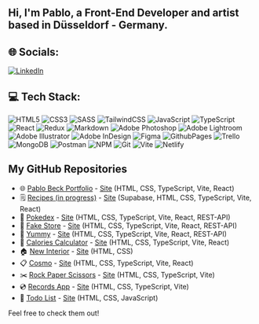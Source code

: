 ## Hi, I'm Pablo, a Front-End Developer and artist based in Düsseldorf - Germany.<br>

## 🌐 Socials:
[![LinkedIn](https://img.shields.io/badge/LinkedIn-%230077B5.svg?logo=linkedin&logoColor=white)](https://www.linkedin.com/in/pablobeck/) 

## 💻 Tech Stack:

![HTML5](https://img.shields.io/badge/html5-%23E34F26.svg?style=for-the-badge&logo=html5&logoColor=white) ![CSS3](https://img.shields.io/badge/css3-%231572B6.svg?style=for-the-badge&logo=css3&logoColor=white) ![SASS](https://img.shields.io/badge/SASS-hotpink.svg?style=for-the-badge&logo=SASS&logoColor=white) ![TailwindCSS](https://img.shields.io/badge/tailwindcss-%2338B2AC.svg?style=for-the-badge&logo=tailwind-css&logoColor=white) ![JavaScript](https://img.shields.io/badge/javascript-%23323330.svg?style=for-the-badge&logo=javascript&logoColor=%23F7DF1E) ![TypeScript](https://img.shields.io/badge/typescript-%23007ACC.svg?style=for-the-badge&logo=typescript&logoColor=white) ![React](https://img.shields.io/badge/react-%2320232a.svg?style=for-the-badge&logo=react&logoColor=%2361DAFB) ![Redux](https://img.shields.io/badge/redux-%23593d88.svg?style=for-the-badge&logo=redux&logoColor=white) ![Markdown](https://img.shields.io/badge/markdown-%23000000.svg?style=for-the-badge&logo=markdown&logoColor=white) ![Adobe Photoshop](https://img.shields.io/badge/adobe%20photoshop-%2331A8FF.svg?style=for-the-badge&logo=adobe%20photoshop&logoColor=white) ![Adobe Lightroom](https://img.shields.io/badge/Adobe%20Lightroom-31A8FF.svg?style=for-the-badge&logo=Adobe%20Lightroom&logoColor=white) ![Adobe Illustrator](https://img.shields.io/badge/adobe%20illustrator-%23FF9A00.svg?style=for-the-badge&logo=adobe%20illustrator&logoColor=white) ![Adobe InDesign](https://img.shields.io/badge/Adobe%20InDesign-49021F?style=for-the-badge&logo=adobeindesign&logoColor=FF3366) ![Figma](https://img.shields.io/badge/figma-%23F24E1E.svg?style=for-the-badge&logo=figma&logoColor=white) ![GithubPages](https://img.shields.io/badge/github%20pages-121013?style=for-the-badge&logo=github&logoColor=white) ![Trello](https://img.shields.io/badge/Trello-%23026AA7.svg?style=for-the-badge&logo=Trello&logoColor=white) ![MongoDB](https://img.shields.io/badge/MongoDB-%234ea94b.svg?style=for-the-badge&logo=mongodb&logoColor=white) ![Postman](https://img.shields.io/badge/Postman-FF6C37?style=for-the-badge&logo=postman&logoColor=white) ![NPM](https://img.shields.io/badge/NPM-%23CB3837.svg?style=for-the-badge&logo=npm&logoColor=white) ![Git](https://img.shields.io/badge/git-%23F05033.svg?style=for-the-badge&logo=git&logoColor=white) ![Vite](https://img.shields.io/badge/vite-%23646CFF.svg?style=for-the-badge&logo=vite&logoColor=white) ![Netlify](https://img.shields.io/badge/netlify-%23000000.svg?style=for-the-badge&logo=netlify&logoColor=#00C7B7)

## My GitHub Repositories

- 🌐 [Pablo Beck Portfolio](https://github.com/pablobeckg/pablogb) - [Site](https://pablogb.com) (HTML, CSS, TypeScript, Vite, React)
- 🗒️ [Recipes (in progress)](https://github.com/pablobeckg/Recipes) - [Site](https://recipespablo.netlify.app/) (Supabase, HTML, CSS, TypeScript, Vite, React)
- 🐥 [Pokedex](https://github.com/pablobeckg/Pokedex) - [Site](https://pokedexpablo.netlify.app/) (HTML, CSS, TypeScript, Vite, React, REST-API)
- 🛒 [Fake Store](https://github.com/pablobeckg/fake-store) - [Site](https://fakestorepablo.netlify.app/) (HTML, CSS, TypeScript, Vite, React, REST-API)
- 🍳 [Yummy](https://github.com/pablobeckg/Yummy) - [Site](https://yummypablo.netlify.app) (HTML, CSS, TypeScript, Vite, React, REST-API)
- 💊 [Calories Calculator](https://github.com/pablobeckg/calorie_calculator) - [Site](https://caloriecalculatorpablo.netlify.app) (HTML, CSS, TypeScript, Vite, React)
- 🏠 [New Interior](https://github.com/pablobeckg/new_interior) - [Site](https://newinteriorpablo.netlify.app/) (HTML, CSS)
- 📋 [Cosmo](https://github.com/pablobeckg/cosmo) - [Site](https://cosmopablo.netlify.app) (HTML, CSS, TypeScript, Vite, React)
- ✂️ [Rock Paper Scissors](https://github.com/pablobeckg/rock_paper_scissors) - [Site](https://rockpaperscissorspablo.netlify.app) (HTML, CSS, TypeScript, Vite)
- 💿 [Records App](https://github.com/pablobeckg/records) - [Site](https://recordspablo.netlify.app) (HTML, CSS, TypeScript, Vite)
- 📝 [Todo List](https://github.com/pablobeckg/todo) - [Site](https://todopablo.netlify.app) (HTML, CSS, JavaScript)


Feel free to check them out!
